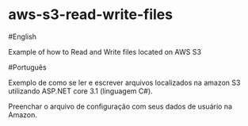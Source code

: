 # aws-s3-read-write-files
#English

Example of how to Read and Write files located on AWS S3

#Português

Exemplo de como se ler e escrever arquivos localizados na amazon S3 utilizando ASP.NET core 3.1 (linguagem C#). 

Preenchar o arquivo de configuração com seus dados de usuário na Amazon.
